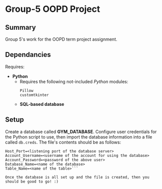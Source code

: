 # Group-5 OOPD Project
## Summary
Group 5's work for the OOPD term project assignment.

## Dependancies
Requires:
- **Python**
    - Requires the following not-included *Python* modules:
        ```mysql-connector-python
        Pillow
        customtkinter
        ``` 
    - **SQL-based database**

## Setup
Create a database called __GYM_DATABASE__.  Configure user credentials for the Python script to use, then import the database information into a file called ```db.creds```.  The file's contents should be as follows:
```Host_IP=<address of the database server>
Host_Port=<listening port of the database server>
Account_Username=<username of the account for using the database>
Account_Password=<password of the above user>
Database_Name=<name of the database>
Table_Name=<name of the table>```

Once the database is all set up and the file is created, then you should be good to go! :)
